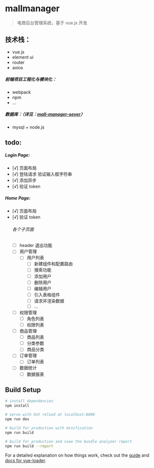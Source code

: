 # mallmanager

> 电商后台管理系统，基于 vue.js 开发

## 技术栈：

- vue.js
- element ui
- router
- axios

##### 前端项目工程化与模块化：

- webpack
- npm
- ...

##### 数据库：（详见：[mall-manager-sever](https://github.com/chloeeee72/mall-manager-sever)）

- mysql + node.js

## todo:

##### Login Page:

- [√] 页面布局
- [√] 登陆请求 验证输入框字符串
- [√] 添加异步
- [√] 验证 token

##### Home Page:

- [√] 页面布局
- [√] 验证 token
  ###### 各个子页面
  - [ ] header 退出功能
  - [ ] 用户管理
    - [ ] 用户列表
      - [ ] 新建组件和配置路由
      - [ ] 搜索功能
      - [ ] 添加用户
      - [ ] 删除用户
      - [ ] 编辑用户
      - [ ] 引入表格组件
      - [ ] 请求并渲染数据
      - [ ] ...
  - [ ] 权限管理
    - [ ] 角色列表
    - [ ] 权限列表
  - [ ] 商品管理
    - [ ] 商品列表
    - [ ] 分类参数
    - [ ] 商品分类
  - [ ] 订单管理
    - [ ] 订单列表
  - [ ] 数据统计
    - [ ] 数据报表

## Build Setup

```bash
# install dependencies
npm install

# serve with hot reload at localhost:8080
npm run dev

# build for production with minification
npm run build

# build for production and view the bundle analyzer report
npm run build --report
```

For a detailed explanation on how things work, check out the [guide](http://vuejs-templates.github.io/webpack/) and [docs for vue-loader](http://vuejs.github.io/vue-loader).
